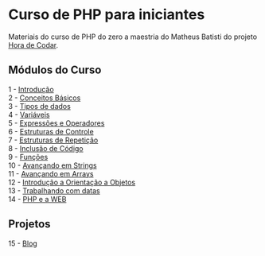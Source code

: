 # Curso de PHP para iniciantes
Materiais do curso de PHP do zero a maestria do Matheus Batisti do projeto [Hora de Codar](https://horadecodar.com.br/).

## Módulos do Curso
1 - [Introdução](1_Intro/README.MD) <br>
2 - [Conceitos Básicos](2_conceitos_basicos/README.MD) <br>
3 - [Tipos de dados](3_tipos_de_dados/README.MD) <br>
4 - [Variáveis](4_variaveis/README.MD) <br>
5 - [Expressões e Operadores](5_op_expressoes/README.MD) <br>
6 - [Estruturas de Controle](6_estruturas_de_controle/README.MD) <br>
7 - [Estruturas de Repetição](7_estruturas_de_repeticao/README.MD) <br>
8 - [Inclusão de Código](8_inclusao_de_arquivo/README.MD) <br>
9 - [Funções](9_funcoes/README.MD) <br>
10 - [Avançando em Strings](10_strings/README.MD) <br>
11 - [Avançando em Arrays](11_arrays/README.MD) <br>
12 - [Introdução a Orientação a Objetos](12_poo/README.MD) <br>
13 - [Trabalhando com datas](13_datas/README.MD) <br>
14 - [PHP e a WEB](14_php_e_web/README.MD) <br>

## Projetos
15 - [Blog](15_blog/README.MD) <br>